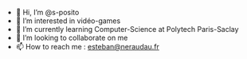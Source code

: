 - 👋 Hi, I’m @s-posito
- 👀 I’m interested in vidéo-games
- 🌱 I’m currently learning Computer-Science at Polytech Paris-Saclay
- 💞️ I’m looking to collaborate on me
- 📫 How to reach me : esteban@neraudau.fr

<!---
s-posito/s-posito is a ✨ special ✨ repository because its `README.md` (this file) appears on your GitHub profile.
You can click the Preview link to take a look at your changes.
--->
